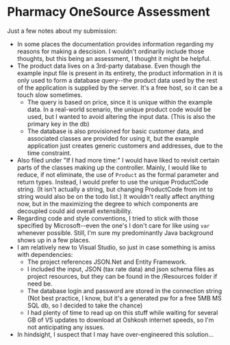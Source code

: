 # Pharmacy OneSource Assessment
Just a few notes about my submission:
* In some places the documentation provides information regarding my reasons for making a descision. I wouldn't ordinarily include those thoughts, but this being an assessment, I thought it might be helpful.
* The product data lives on a 3rd-party database. Even though the example input file is present in its entirety, the product information in it is only used to form a database query--the product data used by the rest of the application is supplied by the server. It's a free host, so it can be a touch slow sometimes.
  * The query is based on price, since it is unique within the example data. In a real-world scenario, the unique product code would be used, but I wanted to avoid altering the input data. (This is also the primary key in the db)
  * The database is also provisioned for basic customer data, and associated classes are provided for using it, but the example application just creates generic customers and addresses, due to the time constraint.
* Also filed under "If I had more time:" I would have liked to revisit certain parts of the classes making up the controller. Mainly, I would like to reduce, if not eliminate, the use of `Product` as the formal parameter and return types. Instead, I would prefer to use the unique ProductCode string. (It isn't actually a string, but changing ProductCode from int to string would also be on the todo list.) It wouldn't really affect anything now, but in the maximizing the degree to which components are decoupled could aid overall extensibility.
* Regarding code and style conventions, I tried to stick with those specified by Microsoft--even the one's I don't care for like using `var` whenever possible. Still, I'm sure my predominantly Java background shows up in a few places.
* I am relatively new to Visual Studio, so just in case something is amiss with dependencies:
  * The project references JSON.Net and Entity Framework.
  * I included the input, JSON (tax rate data) and json schema files as project resources, but they can be found in the /Resources folder if need be.
  * The database login and password are stored in the connection string (Not best practice, I know, but it's a generated pw for a free 5MB MS SQL db, so I decided to take the chance)
  * I had plenty of time to read up on this stuff while waiting for several GB of VS updates to download at Oshkosh internet speeds, so I'm not anticipating any issues.
* In hindsight, I suspect that I may have over-engineered this solution...
